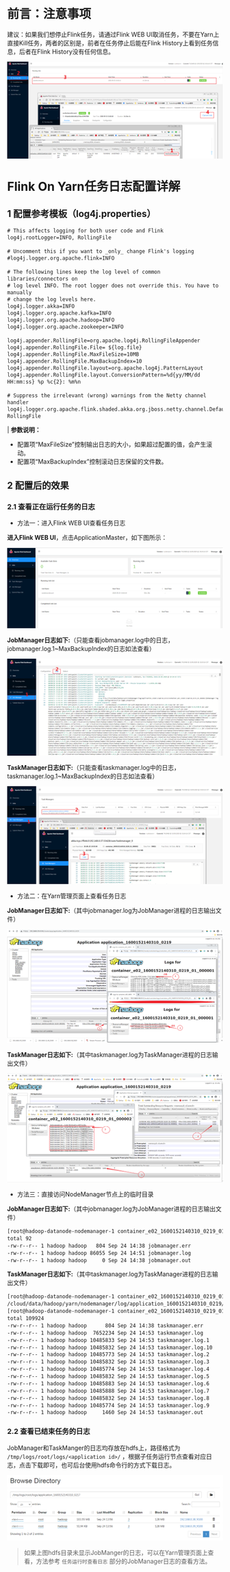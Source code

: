 # 前言：注意事项

建议：如果我们想停止Flink任务，请通过Flink WEB UI取消任务，不要在Yarn上直接Kill任务，两者的区别是，前者在任务停止后能在Flink History上看到任务信息，后者在Flink History没有任何信息。

![](pic/flink-cancel.png)

# Flink On Yarn任务日志配置详解

## 1 配置参考模板（log4j.properties）

```
# This affects logging for both user code and Flink
log4j.rootLogger=INFO, RollingFile

# Uncomment this if you want to _only_ change Flink's logging
#log4j.logger.org.apache.flink=INFO

# The following lines keep the log level of common libraries/connectors on
# log level INFO. The root logger does not override this. You have to manually
# change the log levels here.
log4j.logger.akka=INFO
log4j.logger.org.apache.kafka=INFO
log4j.logger.org.apache.hadoop=INFO
log4j.logger.org.apache.zookeeper=INFO

log4j.appender.RollingFile=org.apache.log4j.RollingFileAppender
log4j.appender.RollingFile.File= ${log.file}
log4j.appender.RollingFile.MaxFileSize=10MB
log4j.appender.RollingFile.MaxBackupIndex=10
log4j.appender.RollingFile.layout=org.apache.log4j.PatternLayout
log4j.appender.RollingFile.layout.ConversionPattern=%d{yy/MM/dd HH:mm:ss} %p %c{2}: %m%n

# Suppress the irrelevant (wrong) warnings from the Netty channel handler
log4j.logger.org.apache.flink.shaded.akka.org.jboss.netty.channel.DefaultChannelPipeline=ERROR, RollingFile
``` 
|
**参数说明：**  
 
- 配置项“MaxFileSize”控制输出日志的大小，如果超过配置的值，会产生滚动。
- 配置项“MaxBackupIndex”控制滚动日志保留的文件数。


## 2 配置后的效果

### 2.1 查看正在运行任务的日志

- 方法一：进入Flink WEB UI查看任务日志

**进入Flink WEB UI**，点击ApplicationMaster，如下图所示：

![](pic/flink-log-runtime-flinkwebui-overview.png)

**JobManager日志如下:**（只能查看jobmanager.log中的日志，jobmanager.log.1~MaxBackupIndex的日志如法查看）

![](pic/flink-log-runtime-flinkwebui-jm.png)

**TaskManager日志如下:**（只能查看taskmanager.log中的日志，taskmanager.log.1~MaxBackupIndex的日志如法查看）

![](pic/flink-log-runtime-flinkwebui-tm.png)


- 方法二：在Yarn管理页面上查看任务日志

**JobManager日志如下:**（其中jobmanager.log为JobManager进程的日志输出文件）

![](pic/flink-log-runtime-jobmanager.png)

**TaskManager日志如下:**（其中taskmanager.log为TaskManager进程的日志输出文件）

![](pic/flink-log-runtime-taskmanager.png)

- 方法三：直接访问NodeManager节点上的临时目录

**JobManager日志如下:**（其中jobmanager.log为JobManager进程的日志输出文件）

```sh
[root@hadoop-datanode-nodemanager-1 container_e02_1600152140310_0219_01_000002]# ll /cloud/data/hadoop/yarn/nodemanager/log/application_1600152140310_0219/container_e02_1600152140310_0219_01_000001/
total 92
-rw-r--r-- 1 hadoop hadoop   804 Sep 24 14:38 jobmanager.err
-rw-r--r-- 1 hadoop hadoop 86055 Sep 24 14:51 jobmanager.log
-rw-r--r-- 1 hadoop hadoop     0 Sep 24 14:38 jobmanager.out
```

**TaskManager日志如下:**（其中taskmanager.log为TaskManager进程的日志输出文件）
```sh
[root@hadoop-datanode-nodemanager-1 container_e02_1600152140310_0219_01_000002]# pwd
/cloud/data/hadoop/yarn/nodemanager/log/application_1600152140310_0219/container_e02_1600152140310_0219_01_000002
[root@hadoop-datanode-nodemanager-1 container_e02_1600152140310_0219_01_000002]# ll
total 109924
-rw-r--r-- 1 hadoop hadoop      804 Sep 24 14:38 taskmanager.err
-rw-r--r-- 1 hadoop hadoop  7652234 Sep 24 14:53 taskmanager.log
-rw-r--r-- 1 hadoop hadoop 10485833 Sep 24 14:53 taskmanager.log.1
-rw-r--r-- 1 hadoop hadoop 10485832 Sep 24 14:53 taskmanager.log.10
-rw-r--r-- 1 hadoop hadoop 10485773 Sep 24 14:53 taskmanager.log.2
-rw-r--r-- 1 hadoop hadoop 10485832 Sep 24 14:53 taskmanager.log.3
-rw-r--r-- 1 hadoop hadoop 10485774 Sep 24 14:53 taskmanager.log.4
-rw-r--r-- 1 hadoop hadoop 10485832 Sep 24 14:53 taskmanager.log.5
-rw-r--r-- 1 hadoop hadoop 10485883 Sep 24 14:53 taskmanager.log.6
-rw-r--r-- 1 hadoop hadoop 10485888 Sep 24 14:53 taskmanager.log.7
-rw-r--r-- 1 hadoop hadoop 10485832 Sep 24 14:53 taskmanager.log.8
-rw-r--r-- 1 hadoop hadoop 10485774 Sep 24 14:53 taskmanager.log.9
-rw-r--r-- 1 hadoop hadoop     1460 Sep 24 14:53 taskmanager.out
```

### 2.2 查看已结束任务的日志

JobManager和TaskManger的日志均存放在hdfs上，路径格式为 `/tmp/logs/root/logs/<application id>/` ，根据子任务运行节点查看对应日志，点击下载即可，也可后台使用hdfs命令行的方式下载日志。

![](pic/flink-log-finished-taskmanager-and-jobmanager.png)

> 如果上图hdfs目录未显示JobManger的日志，可以在Yarn管理页面上查看，方法参考 `任务运行时查看日志` 部分的JobManager日志的查看方法。







